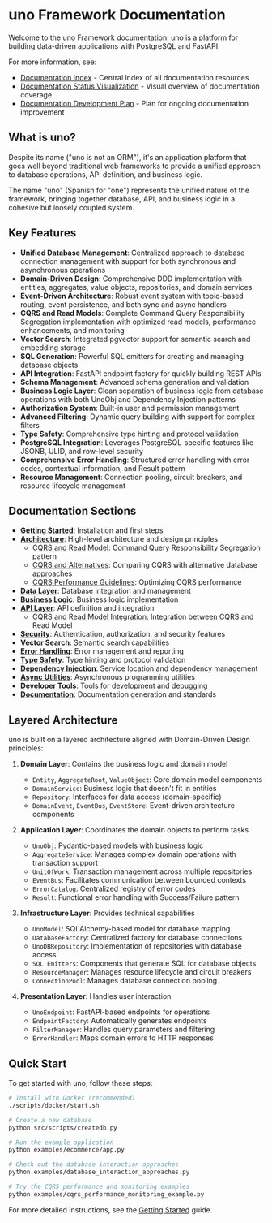 # uno Framework Documentation

Welcome to the uno Framework documentation. uno is a platform for building data-driven applications with PostgreSQL and FastAPI.


For more information, see:

- [Documentation Index](./index.md) - Central index of all documentation resources  
- [Documentation Status Visualization](./project/documentation_status.md) - Visual overview of documentation coverage  
- [Documentation Development Plan](./project/documentation_plan.md) - Plan for ongoing documentation improvement  


## What is uno?

Despite its name ("uno is not an ORM"), it's an application platform that goes well beyond traditional web frameworks to provide a unified approach to database operations, API definition, and business logic.

The name "uno" (Spanish for "one") represents the unified nature of the framework, bringing together database, API, and business logic in a cohesive but loosely coupled system.

## Key Features

- **Unified Database Management**: Centralized approach to database connection management with support for both synchronous and asynchronous operations
- **Domain-Driven Design**: Comprehensive DDD implementation with entities, aggregates, value objects, repositories, and domain services
- **Event-Driven Architecture**: Robust event system with topic-based routing, event persistence, and both sync and async handlers
- **CQRS and Read Models**: Complete Command Query Responsibility Segregation implementation with optimized read models, performance enhancements, and monitoring
- **Vector Search**: Integrated pgvector support for semantic search and embedding storage
- **SQL Generation**: Powerful SQL emitters for creating and managing database objects
- **API Integration**: FastAPI endpoint factory for quickly building REST APIs
- **Schema Management**: Advanced schema generation and validation
- **Business Logic Layer**: Clean separation of business logic from database operations with both UnoObj and Dependency Injection patterns
- **Authorization System**: Built-in user and permission management
- **Advanced Filtering**: Dynamic query building with support for complex filters
- **Type Safety**: Comprehensive type hinting and protocol validation
- **PostgreSQL Integration**: Leverages PostgreSQL-specific features like JSONB, ULID, and row-level security
- **Comprehensive Error Handling**: Structured error handling with error codes, contextual information, and Result pattern
- **Resource Management**: Connection pooling, circuit breakers, and resource lifecycle management

## Documentation Sections

- [**Getting Started**](getting_started.md): Installation and first steps
- [**Architecture**](architecture/overview.md): High-level architecture and design principles
  - [CQRS and Read Model](architecture/cqrs.md): Command Query Responsibility Segregation pattern
  - [CQRS and Alternatives](architecture/cqrs_and_alternatives.md): Comparing CQRS with alternative database approaches
  - [CQRS Performance Guidelines](architecture/cqrs_performance_guidelines.md): Optimizing CQRS performance
- [**Data Layer**](database/overview.md): Database integration and management
- [**Business Logic**](business_logic/overview.md): Business logic implementation
- [**API Layer**](api/overview.md): API definition and integration
  - [CQRS and Read Model Integration](api/cqrs_read_model_integration.md): Integration between CQRS and Read Model
- [**Security**](security/overview.md): Authentication, authorization, and security features
- [**Vector Search**](vector_search/overview.md): Semantic search capabilities
- [**Error Handling**](error_handling/overview.md): Error management and reporting
- [**Type Safety**](type_safety/overview.md): Type hinting and protocol validation
- [**Dependency Injection**](dependency_injection/overview.md): Service location and dependency management
- [**Async Utilities**](async/overview.md): Asynchronous programming utilities
- [**Developer Tools**](developer_tools.md): Tools for development and debugging
- [**Documentation**](documentation_generation/overview.md): Documentation generation and standards

## Layered Architecture

uno is built on a layered architecture aligned with Domain-Driven Design principles:

1. **Domain Layer**: Contains the business logic and domain model
   - `Entity`, `AggregateRoot`, `ValueObject`: Core domain model components
   - `DomainService`: Business logic that doesn't fit in entities
   - `Repository`: Interfaces for data access (domain-specific)
   - `DomainEvent`, `EventBus`, `EventStore`: Event-driven architecture components

2. **Application Layer**: Coordinates the domain objects to perform tasks
   - `UnoObj`: Pydantic-based models with business logic
   - `AggregateService`: Manages complex domain operations with transaction support
   - `UnitOfWork`: Transaction management across multiple repositories
   - `EventBus`: Facilitates communication between bounded contexts
   - `ErrorCatalog`: Centralized registry of error codes
   - `Result`: Functional error handling with Success/Failure pattern

3. **Infrastructure Layer**: Provides technical capabilities
   - `UnoModel`: SQLAlchemy-based model for database mapping
   - `DatabaseFactory`: Centralized factory for database connections
   - `UnoDBRepository`: Implementation of repositories with database access
   - `SQL Emitters`: Components that generate SQL for database objects
   - `ResourceManager`: Manages resource lifecycle and circuit breakers
   - `ConnectionPool`: Manages database connection pooling

4. **Presentation Layer**: Handles user interaction
   - `UnoEndpoint`: FastAPI-based endpoints for operations
   - `EndpointFactory`: Automatically generates endpoints
   - `FilterManager`: Handles query parameters and filtering
   - `ErrorHandler`: Maps domain errors to HTTP responses

## Quick Start

To get started with uno, follow these steps:

```bash
# Install with Docker (recommended)
./scripts/docker/start.sh

# Create a new database
python src/scripts/createdb.py

# Run the example application
python examples/ecommerce/app.py

# Check out the database interaction approaches
python examples/database_interaction_approaches.py

# Try the CQRS performance and monitoring examples
python examples/cqrs_performance_monitoring_example.py
```

For more detailed instructions, see the [Getting Started](getting_started.md) guide.